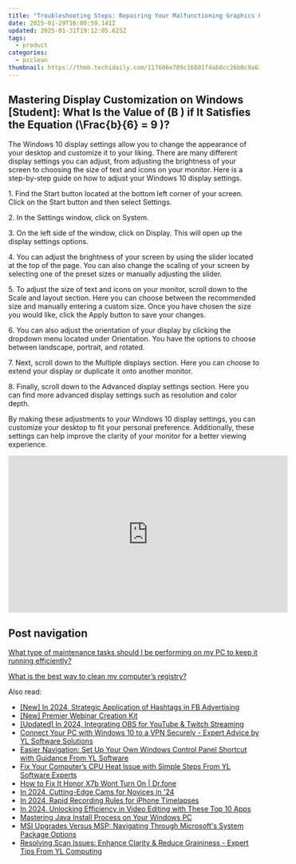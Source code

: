 ```yaml
---
title: "Troubleshooting Steps: Repairing Your Malfunctioning Graphics Processor - Tips From YL Computing"
date: 2025-01-29T16:00:59.141Z
updated: 2025-01-31T19:12:05.625Z
tags:
  - product
categories:
  - pcclean
thumbnail: https://thmb.techidaily.com/117606e709c16601f4ab8cc26b0c9a6396939e54d91fb29f5e3a869fe4c9b70a.jpg
---
```


## Mastering Display Customization on Windows [Student]: What Is the Value of \(B \) if It Satisfies the Equation \(\Frac{b}{6} = 9 \)?

The Windows 10 display settings allow you to change the appearance of your desktop and customize it to your liking. There are many different display settings you can adjust, from adjusting the brightness of your screen to choosing the size of text and icons on your monitor. Here is a step-by-step guide on how to adjust your Windows 10 display settings. 

1\. Find the Start button located at the bottom left corner of your screen. Click on the Start button and then select Settings.

2\. In the Settings window, click on System.

3\. On the left side of the window, click on Display. This will open up the display settings options. 

4\. You can adjust the brightness of your screen by using the slider located at the top of the page. You can also change the scaling of your screen by selecting one of the preset sizes or manually adjusting the slider.

5\. To adjust the size of text and icons on your monitor, scroll down to the Scale and layout section. Here you can choose between the recommended size and manually entering a custom size. Once you have chosen the size you would like, click the Apply button to save your changes.

6\. You can also adjust the orientation of your display by clicking the dropdown menu located under Orientation. You have the options to choose between landscape, portrait, and rotated.

7\. Next, scroll down to the Multiple displays section. Here you can choose to extend your display or duplicate it onto another monitor.

8\. Finally, scroll down to the Advanced display settings section. Here you can find more advanced display settings such as resolution and color depth. 

By making these adjustments to your Windows 10 display settings, you can customize your desktop to fit your personal preference. Additionally, these settings can help improve the clarity of your monitor for a better viewing experience.

<!-- affiliate ads begin -->
<iframe width="560" height="315" src="https://www.youtube.com/embed/iOVkXoUxLf4?si=QfC18T2cb5OkiaXo" title="YouTube video player" frameborder="0" allow="accelerometer; autoplay; clipboard-write; encrypted-media; gyroscope; picture-in-picture; web-share" referrerpolicy="strict-origin-when-cross-origin" allowfullscreen></iframe>
<!-- affiliate ads end -->

## Post navigation

[What type of maintenance tasks should I be performing on my PC to keep it running efficiently?](https://tools.techidaily.com/pcclean/products/)

[What is the best way to clean my computer’s registry?](https://tools.techidaily.com/pcclean/products/)

<ins class="adsbygoogle"
     style="display:block"
     data-ad-format="autorelaxed"
     data-ad-client="ca-pub-7571918770474297"
     data-ad-slot="1223367746"></ins>

<ins class="adsbygoogle"
     style="display:block"
     data-ad-client="ca-pub-7571918770474297"
     data-ad-slot="8358498916"
     data-ad-format="auto"
     data-full-width-responsive="true"></ins>

<span class="atpl-alsoreadstyle">Also read:</span>
<div><ul>
<li><a href="https://facebook-video-content.techidaily.com/new-in-2024-strategic-application-of-hashtags-in-fb-advertising/"><u>[New] In 2024, Strategic Application of Hashtags in FB Advertising</u></a></li>
<li><a href="https://article-knowledge.techidaily.com/new-premier-webinar-creation-kit/"><u>[New] Premier Webinar Creation Kit</u></a></li>
<li><a href="https://screen-video-capture.techidaily.com/updated-in-2024-integrating-obs-for-youtube-and-twitch-streaming/"><u>[Updated] In 2024, Integrating OBS for YouTube & Twitch Streaming</u></a></li>
<li><a href="https://discover-bits.techidaily.com/connect-your-pc-with-windows-10-to-a-vpn-securely-expert-advice-by-yl-software-solutions/"><u>Connect Your PC with Windows 10 to a VPN Securely - Expert Advice by YL Software Solutions</u></a></li>
<li><a href="https://discover-bits.techidaily.com/easier-navigation-set-up-your-own-windows-control-panel-shortcut-with-guidance-from-yl-software/"><u>Easier Navigation: Set Up Your Own Windows Control Panel Shortcut with Guidance From YL Software</u></a></li>
<li><a href="https://discover-bits.techidaily.com/fix-your-computers-cpu-heat-issue-with-simple-steps-from-yl-software-experts/"><u>Fix Your Computer’s CPU Heat Issue with Simple Steps From YL Software Experts</u></a></li>
<li><a href="https://change-location.techidaily.com/how-to-fix-it-honor-x7b-wont-turn-on-drfone-by-drfone-fix-android-problems-fix-android-problems/"><u>How to Fix It Honor X7b Wont Turn On | Dr.fone</u></a></li>
<li><a href="https://article-files.techidaily.com/in-2024-cutting-edge-cams-for-novices-in-24/"><u>In 2024, Cutting-Edge Cams for Novices in '24</u></a></li>
<li><a href="https://article-knowledge.techidaily.com/in-2024-rapid-recording-rules-for-iphone-timelapses/"><u>In 2024, Rapid Recording Rules for iPhone Timelapses</u></a></li>
<li><a href="https://some-skills.techidaily.com/in-2024-unlocking-efficiency-in-video-editing-with-these-top-10-apps/"><u>In 2024, Unlocking Efficiency in Video Editing with These Top 10 Apps</u></a></li>
<li><a href="https://win11.techidaily.com/mastering-java-install-process-on-your-windows-pc/"><u>Mastering Java Install Process on Your Windows PC</u></a></li>
<li><a href="https://win-updates.techidaily.com/msi-upgrades-versus-msp-navigating-through-microsofts-system-package-options/"><u>MSI Upgrades Versus MSP: Navigating Through Microsoft's System Package Options</u></a></li>
<li><a href="https://discover-bits.techidaily.com/resolving-scan-issues-enhance-clarity-and-reduce-graininess-expert-tips-from-yl-computing/"><u>Resolving Scan Issues: Enhance Clarity & Reduce Graininess - Expert Tips From YL Computing</u></a></li>
</ul></div>

